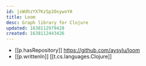 ```yaml
---
id: jsWdhzYX7KzSp2OxywoYA
title: Loom
desc: Graph library for Clojure
updated: 1638112979428
created: 1638112443426
---
```




- [[p.hasRepository]] https://github.com/aysylu/loom
- [[p.writtenIn]] [[t.cs.languages.Clojure]]
